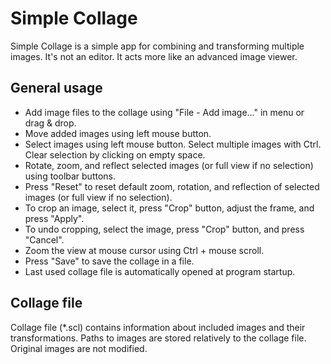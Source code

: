 # Simple Collage

Simple Collage is a simple app for combining and transforming multiple images. 
It's not an editor. It acts more like an advanced image viewer.

## General usage

- Add image files to the collage using "File - Add image..." in menu or drag & drop. 
- Move added images using left mouse button.
- Select images using left mouse button. Select multiple images with Ctrl. Clear selection by clicking on empty space.
- Rotate, zoom, and reflect selected images (or full view if no selection) using toolbar buttons.
- Press "Reset" to reset default zoom, rotation, and reflection of selected images (or full view if no selection).
- To crop an image, select it, press "Crop" button, adjust the frame, and press "Apply".
- To undo cropping, select the image, press "Crop" button, and press "Cancel".
- Zoom the view at mouse cursor using Ctrl + mouse scroll.
- Press "Save" to save the collage in a file.
- Last used collage file is automatically opened at program startup.

## Collage file

Collage file (*.scl) contains information about included images and their transformations. 
Paths to images are stored relatively to the collage file. Original images are not modified.
